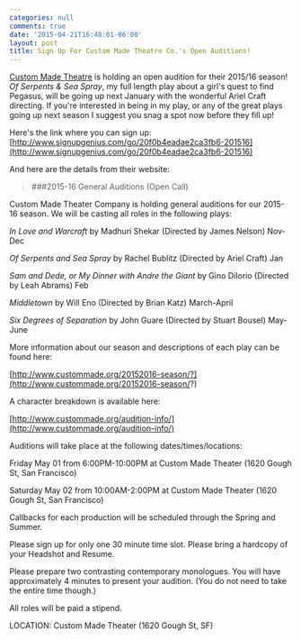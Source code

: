 ```yaml
---
categories: null
comments: true
date: '2015-04-21T16:48:01-06:00'
layout: post
title: Sign Up For Custom Made Theatre Co.'s Open Auditions!
---
```


[Custom Made Theatre](http://www.custommade.org/) is holding an open audition for their 2015/16 season! *Of Serpents & Sea Spray*, my full length play about a girl's quest to find Pegasus, will be going up next January with the wonderful Ariel Craft directing. If you're interested in being in my play, or any of the great plays going up next season I suggest you snag a spot now before they fill up!
 
Here's the link where you can sign up: [http://www.signupgenius.com/go/20f0b4eadae2ca3fb6-201516](http://www.signupgenius.com/go/20f0b4eadae2ca3fb6-201516)

And here are the details from their website:

>###2015-16 General Auditions (Open Call)

Custom Made Theater Company is holding general auditions for our 2015-16 season.  We will be casting all roles in the following plays:

*In Love and Warcraft* by Madhuri Shekar (Directed by James Nelson) Nov-Dec

*Of Serpents and Sea Spray* by Rachel Bublitz (Directed by Ariel Craft) Jan

*Sam and Dede, or My Dinner with Andre the Giant* by Gino DiIorio (Directed by Leah Abrams) Feb

*Middletown* by Will Eno (Directed by Brian Katz) March-April

*Six Degrees of Separation* by John Guare (Directed by Stuart Bousel) May-June

More information about our season and descriptions of each play can be found here:

[http://www.custommade.org/20152016-season/?](http://www.custommade.org/20152016-season/?)

A character breakdown is available here:

[http://www.custommade.org/audition-info/](http://www.custommade.org/audition-info/)

Auditions will take place at the following dates/times/locations:

Friday May 01 from 6:00PM-10:00PM at Custom Made Theater (1620 Gough St, San Francisco)

Saturday May 02 from 10:00AM-2:00PM at Custom Made Theater (1620 Gough St, San Francisco)

Callbacks for each production will be scheduled through the Spring and Summer.

Please sign up for only one 30 minute time slot.  Please bring a hardcopy of your Headshot and Resume.  

Please prepare two contrasting contemporary monologues.  You will have approximately 4 minutes to present your audition.  (You do not need to take the entire time though.)

All roles will be paid a stipend.

LOCATION: Custom Made Theater (1620 Gough St, SF)